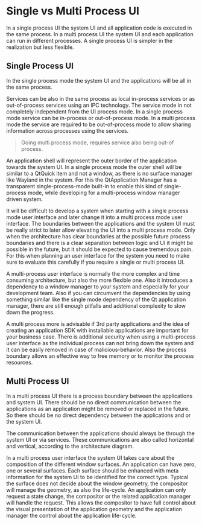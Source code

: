 # Single vs Multi Process UI

In a single process UI the system UI and all application code is executed in the same process. In a multi process UI the system UI and each application can run in different processes. A single process UI is simpler in the realization but less flexible.

## Single Process UI

In the single process mode the system UI and the applications will be all in the same process.

Services can be also in the same process as local in-process services or as out-of-process services using an IPC technology. The service mode in not completely independent from the UI process mode. In a single process mode service can be in-process or out-of-process mode. In a multi process mode the service are required to be out-of-process mode to allow sharing information across processes using the services.

> Going multi process mode, requires service also being out-of process.

An application shell will represent the outer border of the application towards the system UI. In a single process mode the outer shell will be similar to a QtQuick item and not a window, as there is no surface manager like Wayland in the system. For this the QtApplication Manager has a transparent single-process-mode built-in to enable this kind of single-process mode, while developing for a multi-process window manager driven system.

It will be difficult to develop a system when starting with a single process mode user interface and later change it into a multi process mode user interface. The boundaries between the applications and the system UI must be really strict to later allow elevating the UI into a multi process mode. Only when the architecture has clear boundaries at the possible future process boundaries and there is a clear separation between logic and UI it might be possible in the future, but it should be expected to cause tremendous pain. For this when planning an user interface for the system you need to make sure to evaluate this carefully if you require a single or multi process UI.

A multi-process user interface is normally the more complex and time consuming architecture, but also the more flexible one. Also it introduces a dependency to a window manager to your system and especially for your development team. Also if you can circumvent the dependencies by using something similar like the single mode dependency of the Qt application manager, there are still enough pitfalls and additional complexity to slow down the progress.

A multi process more is advisable if 3rd party applications and the idea of creating an application SDK with installable applications are important for your business case. There is additional security when using a multi-process user interface as the individual process can not bring down the system and it can be easily removed in case of malicious-behavior. Also the process boundary allows an effective way to free memory or to monitor the process resources.

## Multi Process UI

In a multi process UI there is a process boundary between the applications and system UI. There should be no direct communication between the applications as an application might be removed or replaced in the future. So there should be no direct dependency between the applications and or the system UI.

The communication between the applications should always be through the system UI or via services. These communications are also called horizontal and vertical, according to the architecture diagram.

In a multi process user interface the system UI takes care about the composition of the different window surfaces. An application can have zero, one or several surfaces. Each surface should be enhanced with meta information for the system UI to be identified for the correct type. Typical the surface does not decide about the window geometry, the compositor will manage the geometry, as also the life-cycle. An application can only request a state change, the compositor or the related application manager will handle the request. This allows the compositor to have full control about the visual presentation of the application geometry and the application manager the control about the application life-cycle.
